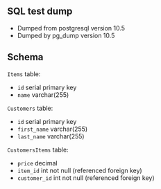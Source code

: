 ## SQL test dump
* Dumped from postgresql version 10.5
* Dumped by pg_dump version 10.5
## Schema
`Items` table:
* `id` serial primary key
* `name` varchar(255)

`Customers` table:
* `id` serial primary key
* `first_name` varchar(255)
* `last_name` varchar(255)

`CustomersItems` table:
* `price` decimal
* `item_id` int not null (referenced foreign key)
* `customer_id` int not null (referenced foreign key)